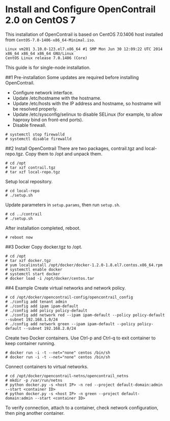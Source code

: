 # Install and Configure OpenContrail 2.0 on CentOS 7

This installation of OpenContrail is based on CentOS 7.0.1406 host installed from `CentOS-7.0-1406-x86_64-Minimal.iso`.
```
Linux vm201 3.10.0-123.el7.x86_64 #1 SMP Mon Jun 30 12:09:22 UTC 2014 x86_64 x86_64 x86_64 GNU/Linux
CentOS Linux release 7.0.1406 (Core) 
```
This guide is for single-node installation.

##1 Pre-installation
Some updates are required before installing OpenContrail.
* Configure network interface.
* Update /etc/hostname with the hostname.
* Update /etc/hosts with the IP address and hostname, so hostname will be resolved properly.
* Update /etc/sysconfig/selinux to disable SELinux (for example, to allow haproxy bind on front-end ports).
* Disable firewall.
```
# systemctl stop firewalld
# systemctl disable firewalld
```

##2 Install OpenContrail
There are two packages, contrail.tgz and local-repo.tgz. Copy them to /opt and unpack them.
```
# cd /opt
# tar xzf contrail.tgz
# tar xzf local-repo.tgz
```
Setup local repository.
```
# cd local-repo
# ./setup.sh
```
Update parameters in `setup.params`, then run `setup.sh`.
```
# cd ../contrail
# ./setup.sh
```
After installation completed, reboot.
```
# reboot now
```

##3 Docker
Copy docker.tgz to /opt.
```
# cd /opt
# tar xzf docker.tgz
# yum localinstall /opt/docker/docker-1.2.0-1.8.el7.centos.x86_64.rpm
# systemctl enable docker
# systemctl start docker
# docker load -i /opt/docker/centos.tar
```

##4 Example
Create virtual networks and network policy.
```
# cd /opt/docker/opencontrail-config/opencontrail_config
# ./config add tenant admin
# ./config add ipam ipam-default
# ./config add policy policy-default
# ./config add network red --ipam ipam-default --policy policy-default --subnet 192.168.1.0/24
# ./config add network green --ipam ipam-default --policy policy-default --subnet 192.168.2.0/24
```
Create two Docker containers. Use Ctrl-p and Ctrl-q to exit container to keep container running.
```
# docker run -i -t --net="none" centos /bin/sh
# docker run -i -t --net="none" centos /bin/sh
```
Connect containers to virtual networks.
```
# cd /opt/docker/opencontrail-netns/opencontrail_netns
# mkdir -p /var/run/netns
# python docker.py -s <host IP> -n red --project default-domain:admin --start <container ID>
# python docker.py -s <host IP> -n green --project default-domain:admin --start <container ID>
```
To verify connection, attach to a container, check network configuration, then ping another container.


